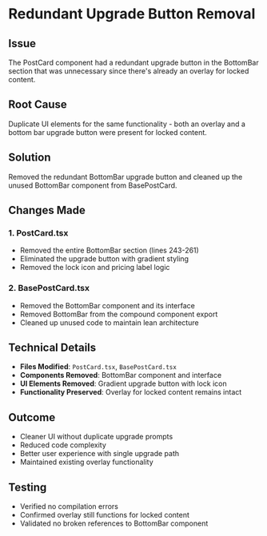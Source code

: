 # Redundant Upgrade Button Removal

## Issue
The PostCard component had a redundant upgrade button in the BottomBar section that was unnecessary since there's already an overlay for locked content.

## Root Cause
Duplicate UI elements for the same functionality - both an overlay and a bottom bar upgrade button were present for locked content.

## Solution
Removed the redundant BottomBar upgrade button and cleaned up the unused BottomBar component from BasePostCard.

## Changes Made

### 1. PostCard.tsx
- Removed the entire BottomBar section (lines 243-261)
- Eliminated the upgrade button with gradient styling
- Removed the lock icon and pricing label logic

### 2. BasePostCard.tsx
- Removed the BottomBar component and its interface
- Removed BottomBar from the compound component export
- Cleaned up unused code to maintain lean architecture

## Technical Details
- **Files Modified**: `PostCard.tsx`, `BasePostCard.tsx`
- **Components Removed**: BottomBar component and interface
- **UI Elements Removed**: Gradient upgrade button with lock icon
- **Functionality Preserved**: Overlay for locked content remains intact

## Outcome
- Cleaner UI without duplicate upgrade prompts
- Reduced code complexity
- Better user experience with single upgrade path
- Maintained existing overlay functionality

## Testing
- Verified no compilation errors
- Confirmed overlay still functions for locked content
- Validated no broken references to BottomBar component